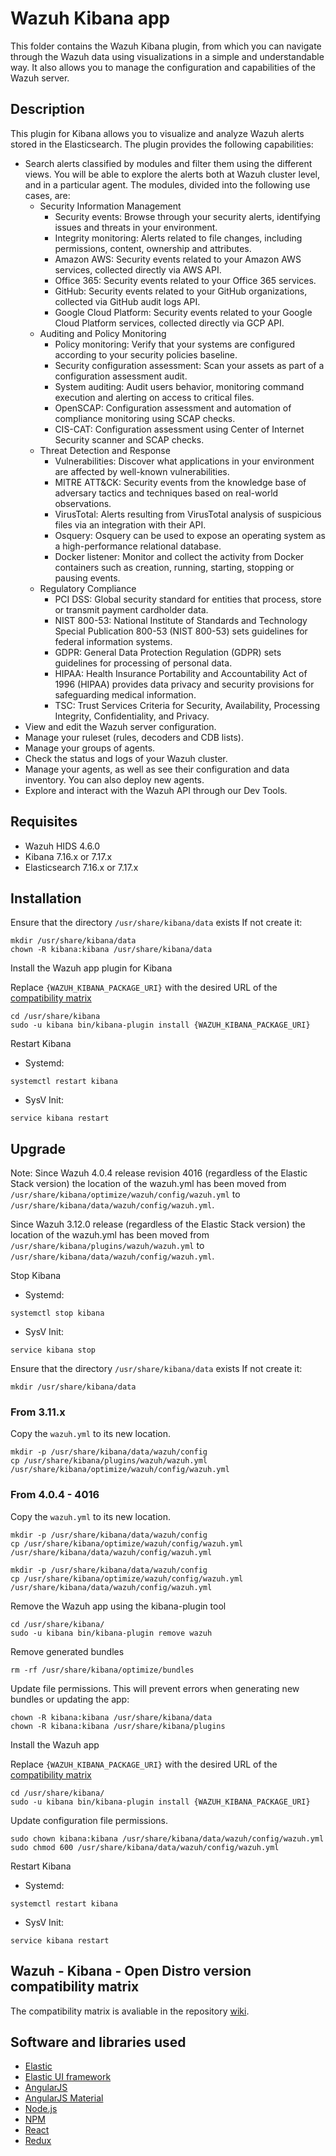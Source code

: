 # Wazuh Kibana app

This folder contains the Wazuh Kibana plugin, from which you can navigate through the
Wazuh data using visualizations in a simple and understandable way. It also allows you to
manage the configuration and capabilities of the Wazuh server.

## Description

This plugin for Kibana allows you to visualize and analyze Wazuh alerts stored in
the Elasticsearch. The plugin provides the following capabilities:

- Search alerts classified by modules and filter them using the different views. You will
  be able to explore the alerts both at Wazuh cluster level, and in a particular agent. The
  modules, divided into the following use cases, are:
  - Security Information Management
    - Security events: Browse through your security alerts, identifying issues and
      threats in your environment.
    - Integrity monitoring: Alerts related to file changes, including permissions,
      content, ownership and attributes.
    - Amazon AWS: Security events related to your Amazon AWS services, collected
      directly via AWS API.
    - Office 365: Security events related to your Office 365 services.
    - GitHub: Security events related to your GitHub organizations, collected via
      GitHub audit logs API.
    - Google Cloud Platform: Security events related to your Google Cloud Platform
      services, collected directly via GCP API.
  - Auditing and Policy Monitoring
    - Policy monitoring: Verify that your systems are configured according to your
      security policies baseline.
    - Security configuration assessment: Scan your assets as part of a configuration
      assessment audit.
    - System auditing: Audit users behavior, monitoring command execution and
      alerting on access to critical files.
    - OpenSCAP: Configuration assessment and automation of compliance monitoring
      using SCAP checks.
    - CIS-CAT: Configuration assessment using Center of Internet Security scanner
      and SCAP checks.
  - Threat Detection and Response
    - Vulnerabilities: Discover what applications in your environment are affected by
      well-known vulnerabilities.
    - MITRE ATT&CK: Security events from the knowledge base of adversary tactics and
      techniques based on real-world observations.
    - VirusTotal: Alerts resulting from VirusTotal analysis of suspicious files via an
      integration with their API.
    - Osquery: Osquery can be used to expose an operating system as a high-performance
      relational database.
    - Docker listener: Monitor and collect the activity from Docker containers such as
      creation, running, starting, stopping or pausing events.
  - Regulatory Compliance
    - PCI DSS: Global security standard for entities that process, store or transmit
      payment cardholder data.
    - NIST 800-53: National Institute of Standards and Technology Special Publication
      800-53 (NIST 800-53) sets guidelines for federal information systems.
    - GDPR: General Data Protection Regulation (GDPR) sets guidelines for processing
      of personal data.
    - HIPAA: Health Insurance Portability and Accountability Act of 1996 (HIPAA)
      provides data privacy and security provisions for safeguarding medical information.
    - TSC: Trust Services Criteria for Security, Availability, Processing Integrity,
      Confidentiality, and Privacy.
- View and edit the Wazuh server configuration.
- Manage your ruleset (rules, decoders and CDB lists).
- Manage your groups of agents.
- Check the status and logs of your Wazuh cluster.
- Manage your agents, as well as see their configuration and data inventory. You can also
  deploy new agents.
- Explore and interact with the Wazuh API through our Dev Tools.

## Requisites

- Wazuh HIDS 4.6.0
- Kibana 7.16.x or 7.17.x
- Elasticsearch 7.16.x or 7.17.x

## Installation

Ensure that the directory `/usr/share/kibana/data` exists
If not create it:

```
mkdir /usr/share/kibana/data
chown -R kibana:kibana /usr/share/kibana/data
```

Install the Wazuh app plugin for Kibana

Replace `{WAZUH_KIBANA_PACKAGE_URI}` with the desired URL of the [compatibility matrix](https://github.com/wazuh/wazuh-kibana-app/wiki/Compatibility#compatibility-matrix)

```
cd /usr/share/kibana
sudo -u kibana bin/kibana-plugin install {WAZUH_KIBANA_PACKAGE_URI}
```

Restart Kibana

- Systemd:

```
systemctl restart kibana
```

- SysV Init:

```
service kibana restart
```

## Upgrade

Note: Since Wazuh 4.0.4 release revision 4016 (regardless of the Elastic Stack version) the location of the wazuh.yml has been moved from `/usr/share/kibana/optimize/wazuh/config/wazuh.yml` to `/usr/share/kibana/data/wazuh/config/wazuh.yml`.

Since Wazuh 3.12.0 release (regardless of the Elastic Stack version) the location of the wazuh.yml has been moved from `/usr/share/kibana/plugins/wazuh/wazuh.yml` to `/usr/share/kibana/data/wazuh/config/wazuh.yml`.

Stop Kibana

- Systemd:

```
systemctl stop kibana
```

- SysV Init:

```
service kibana stop
```

Ensure that the directory `/usr/share/kibana/data` exists
If not create it:

```
mkdir /usr/share/kibana/data
```

### From 3.11.x

Copy the `wazuh.yml` to its new location.

```
mkdir -p /usr/share/kibana/data/wazuh/config
cp /usr/share/kibana/plugins/wazuh/wazuh.yml /usr/share/kibana/optimize/wazuh/config/wazuh.yml
```

### From 4.0.4 - 4016

Copy the `wazuh.yml` to its new location.

```
mkdir -p /usr/share/kibana/data/wazuh/config
cp /usr/share/kibana/optimize/wazuh/config/wazuh.yml /usr/share/kibana/data/wazuh/config/wazuh.yml
```

```
mkdir -p /usr/share/kibana/data/wazuh/config
cp /usr/share/kibana/optimize/wazuh/config/wazuh.yml /usr/share/kibana/data/wazuh/config/wazuh.yml
```

Remove the Wazuh app using the kibana-plugin tool

```
cd /usr/share/kibana/
sudo -u kibana bin/kibana-plugin remove wazuh
```

Remove generated bundles

```
rm -rf /usr/share/kibana/optimize/bundles
```

Update file permissions. This will prevent errors when generating new bundles or updating the app:

```
chown -R kibana:kibana /usr/share/kibana/data
chown -R kibana:kibana /usr/share/kibana/plugins
```

Install the Wazuh app

Replace `{WAZUH_KIBANA_PACKAGE_URI}` with the desired URL of the [compatibility matrix](https://github.com/wazuh/wazuh-kibana-app/wiki/Compatibility#compatibility-matrix)

```
cd /usr/share/kibana/
sudo -u kibana bin/kibana-plugin install {WAZUH_KIBANA_PACKAGE_URI}
```

Update configuration file permissions.

```
sudo chown kibana:kibana /usr/share/kibana/data/wazuh/config/wazuh.yml
sudo chmod 600 /usr/share/kibana/data/wazuh/config/wazuh.yml
```

Restart Kibana

- Systemd:

```
systemctl restart kibana
```

- SysV Init:

```
service kibana restart
```

## Wazuh - Kibana - Open Distro version compatibility matrix

The compatibility matrix is avaliable in the repository [wiki](https://github.com/wazuh/wazuh-kibana-app/wiki/Compatibility).

## Software and libraries used

- [Elastic](https://elastic.co)
- [Elastic UI framework](https://elastic.github.io/eui)
- [AngularJS](https://angularjs.org)
- [AngularJS Material](https://material.angularjs.org)
- [Node.js](https://nodejs.org)
- [NPM](https://npmjs.com)
- [React](https://reactjs.org)
- [Redux](https://redux.js.org)
